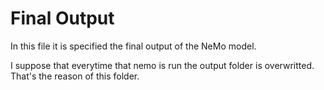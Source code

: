 # Final Output

In this file it is specified the final output of the NeMo model. 

I suppose that everytime that nemo is run the output folder is overwritted. 
That's the reason of this folder.
 
